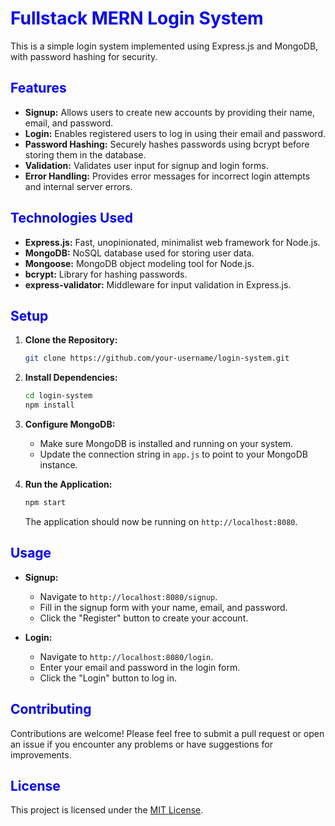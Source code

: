 # <span style="color:blue">Fullstack MERN Login System</span>

This is a simple login system implemented using Express.js and MongoDB, with password hashing for security.

## <span style="color:blue">Features</span>

- **Signup:** Allows users to create new accounts by providing their name, email, and password.
- **Login:** Enables registered users to log in using their email and password.
- **Password Hashing:** Securely hashes passwords using bcrypt before storing them in the database.
- **Validation:** Validates user input for signup and login forms.
- **Error Handling:** Provides error messages for incorrect login attempts and internal server errors.

## <span style="color:blue">Technologies Used</span>

- **Express.js:** Fast, unopinionated, minimalist web framework for Node.js.
- **MongoDB:** NoSQL database used for storing user data.
- **Mongoose:** MongoDB object modeling tool for Node.js.
- **bcrypt:** Library for hashing passwords.
- **express-validator:** Middleware for input validation in Express.js.

## <span style="color:blue">Setup</span>

1. **Clone the Repository:**
   ```bash
   git clone https://github.com/your-username/login-system.git
   ```

2. **Install Dependencies:**
   ```bash
   cd login-system
   npm install
   ```

3. **Configure MongoDB:**
   - Make sure MongoDB is installed and running on your system.
   - Update the connection string in `app.js` to point to your MongoDB instance.

4. **Run the Application:**
   ```bash
   npm start
   ```
   The application should now be running on `http://localhost:8080`.

## <span style="color:blue">Usage</span>

- **Signup:**
  - Navigate to `http://localhost:8080/signup`.
  - Fill in the signup form with your name, email, and password.
  - Click the "Register" button to create your account.

- **Login:**
  - Navigate to `http://localhost:8080/login`.
  - Enter your email and password in the login form.
  - Click the "Login" button to log in.

## <span style="color:blue">Contributing</span>

Contributions are welcome! Please feel free to submit a pull request or open an issue if you encounter any problems or have suggestions for improvements.

## <span style="color:blue">License</span>

This project is licensed under the [MIT License](LICENSE).
